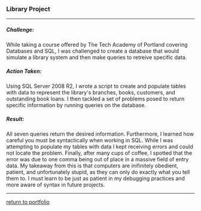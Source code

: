 ### Library Project
***
##### Challenge:
While taking a course offered by The Tech Academy of Portland covering Databases and SQL, I was challenged to create a database that would simulate a library system and then make queries to retreive specific data. 

##### Action Taken:
Using SQL Server 2008 R2, I wrote a script to create and populate tables with data to represent the library's branches, books, customers, and outstanding book loans. I then tackled a set of problems posed to return specific information by running queries on the database.

##### Result:
All seven queries return the desired information. Furthermore, I learned how careful you must be syntactically when working in SQL. While I was attempting to populate my tables with data I kept receiving errors and could not locate the problem. Finally, after many cups of coffee, I spotted that the error was due to one comma being out of place in a massive field of entry data. My takeaway from this is that computers are inifinitely obedient, patient, and unfortunately stupid, as they can only do exactly what you tell them to. I must learn to be just as patient in my debugging practices and more aware of syntax in future projects.
***
[return to portfolio](https://github.com/joshlaplante/portfolio-for-JoshLaPlante)

